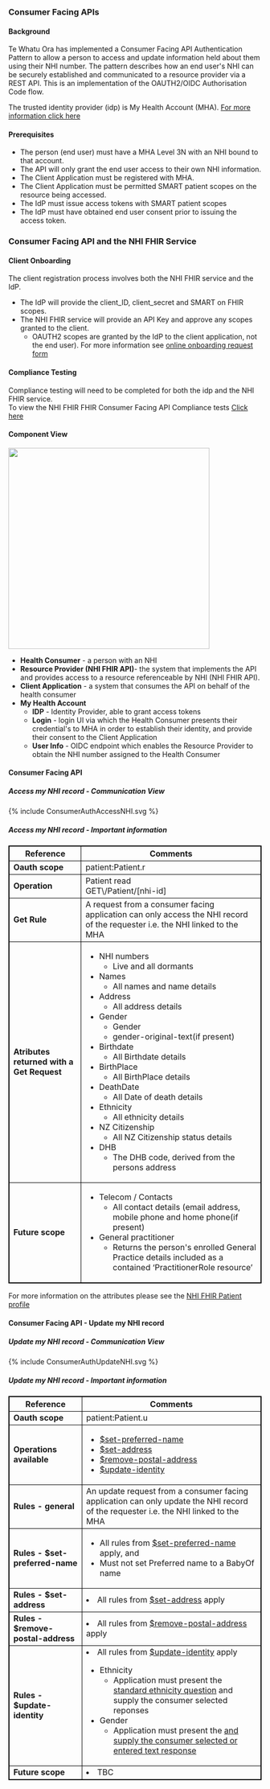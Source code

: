 
### Consumer Facing APIs

#### Background

Te Whatu Ora has implemented a Consumer Facing API Authentication Pattern to allow a person to access and update information held about them using their NHI number.
The pattern describes how an end user's NHI can be securely established and communicated to a resource provider via a REST API. This is an implementation of the OAUTH2/OIDC Authorisation Code flow.

The trusted identity provider (idp) is My Health Account (MHA). [For more information click here](https://marketplace.hira.health.nz/digital-services/digital-health-identity-2/)

#### Prerequisites

* The person (end user) must have a MHA Level 3N with an NHI bound to that account. 
* The API will only grant the end user access to their own NHI information.
* The Client Application must be registered with MHA.
* The Client Application must be permitted SMART patient scopes on the resource being accessed.
* The IdP must issue access tokens with SMART patient scopes
* The IdP must have obtained end user consent prior to issuing the access token.


### Consumer Facing API and the NHI FHIR Service

#### Client Onboarding

The client registration process involves both the NHI FHIR service and the IdP.
* The IdP will provide the client_ID, client_secret and SMART on FHIR scopes.
* The NHI FHIR service will provide an API Key and approve any scopes granted to the client.
  * OAUTH2 scopes are granted by the IdP to the client application, not the end user).
For more information see [online onboarding request form](https://mohapis.atlassian.net/servicedesk/customer/portal/3/group/11/create/67)

#### Compliance Testing

Compliance testing will need to be completed for both the idp and the NHI FHIR service. <br />
To view the NHI FHIR FHIR Consumer Facing API Compliance tests [Click here](/ConsumerAuthComplianceTesting.html)

#### Component View

<img style="width:400px; float:none" src="ConsumerFacingAuthComponentView.png"/>

* **Health Consumer** - a person with an NHI
* **Resource Provider (NHI FHIR API)**- the system that implements the API and provides access to a resource referenceable by NHI (NHI FHIR API).
* **Client Application** - a system that consumes the API on behalf of the health consumer
* **My Health Account**
  * **IDP** - Identity Provider, able to grant access tokens
  * **Login** - login UI via which the Health Consumer presents their credential's to MHA in order to establish their identity, and provide their consent to the Client Application
  * **User Info** - OIDC endpoint which enables the Resource Provider to obtain the NHI number assigned to the Health Consumer

#### Consumer Facing API

##### Access my NHI record - Communication View

<div>
{% include ConsumerAuthAccessNHI.svg %}
</div>

<h5>Access my NHI record - Important information</h5>
<table>
<style>
table, th, td {
  border: 1px solid black;
  border-collapse: collapse;
}
</style>
<tr>
<th> Reference </th>
<th> Comments </th>
</tr>

<tr>
<td><b>Oauth scope</b></td>
<td>patient:Patient.r</td>
</tr>

<tr>
<td><b>Operation</b></td>
<td>Patient read <br /> GET\<Endpoint>/Patient/[nhi-id] </td>
</tr>

<tr>
<td><b>Get Rule</b></td>
<td>A request from a consumer facing application can only access the NHI record of the requester i.e. the NHI linked to the MHA</td>
</tr>

<tr>
<td><b>Atributes returned with a Get Request</b></td>
<td>
<ul>
  <li>NHI numbers
    <ul>
      <li>Live and all dormants</li>
    </ul>
  </li>
  <li>Names
   <ul>
     <li>All names and name details</li>
   </ul>
  </li>
  <li>Address
   <ul>
     <li>All address details</li>
   </ul>
  </li>
  <li>Gender
   <ul>
     <li>Gender</li>
     <li>gender-original-text(if present)</li>
   </ul>
  </li>
  <li>Birthdate
   <ul>
     <li>All Birthdate details</li>
   </ul>
  </li>
  <li>BirthPlace
   <ul>
     <li>All BirthPlace details</li>
   </ul>
  </li>
  <li>DeathDate
   <ul>
     <li>All Date of death details</li>
   </ul>
  </li>
  <li>Ethnicity
   <ul>
     <li>All ethnicity details</li>
   </ul>
  </li>
  <li>NZ Citizenship
   <ul>
     <li>All NZ Citizenship status details</li>
   </ul>
  </li>
  <li>DHB
   <ul>
     <li>The DHB code, derived from the persons address</li>
   </ul>
  </li>
</ul>
</td>
</tr>

<tr>
<td><b>Future scope</b></td>
<td>
  <ul>
    <li>Telecom / Contacts
    <ul>
      <li>All contact details (email address, mobile phone and home phone(if present)</li>
    </ul></li>
    <li>General practitioner
      <ul>
        <li>Returns the person's enrolled General Practice details included as a contained ‘PractitionerRole resource’</li>
      </ul>
    </li>
  </ul>
</td>
</tr>
</table>

For more information on the attributes please see the [NHI FHIR Patient profile](/StructureDefinition-NhiPatient.html)



#### Consumer Facing API - Update my NHI record

##### Update my NHI record - Communication View

<div>
{% include ConsumerAuthUpdateNHI.svg %}
</div>

<h5>Update my NHI record - Important information</h5>
<table>
<style>
table, th, td {
  border: 1px solid black;
  border-collapse: collapse;
}
</style>
<tr><th> Reference </th>
<th> Comments </th></tr>

<tr>
<td><b>Oauth scope</b></td>
<td>patient:Patient.u</td>
</tr>

<tr>
<td><b>Operations available</b></td>
<td>
  <ul>
    <li><a href="updateName.html#set-preferred-name-overview">$set-preferred-name</a></li>
    <li><a href="updateAddress.html#set-address">$set-address</a></li>
    <li><a href="updateAddress.html#remove-postal-address">$remove-postal-address</a></li>
    <li><a href="updateIdentity.html#update-identity">$update-identity</a></li>
  </ul>
</td>
</tr>

<tr>
<td><b>Rules - general</b></td>
<td>An update request from a consumer facing application can only update the NHI record of the requester i.e. the NHI linked to the MHA</td>
</tr>

<tr>
<td><b>Rules - $set-preferred-name</b></td>
<td>
  <ul>
   <li>All rules from <a href="updateName.html#set-preferred-name-overview">$set-preferred-name</a> apply, and </li>
   <li>Must not set Preferred name to a BabyOf name</li>
  </ul>
</td>
</tr>

<tr>
<td><b>Rules - $set-address</b></td>
<td><li>All rules from <a href="updateAddress.html#set-address">$set-address</a> apply</li></td>
</tr>

<tr>
<td><b>Rules - $remove-postal-address</b></td>
<td><li>All rules from <a href="updateAddress.html#remove-postal-address">$remove-postal-address</a> apply</li></td>
</tr>

<tr>
<td><b>Rules - $update-identity</b></td>
<td><li>All rules from <a href="updateIdentity.html#update-identity">$update-identity</a> apply</li>
<ul>
  <li> Ethnicity
  <ul>
    <li>Application must present the <a href="FAQ.html#how-should-my-application-present-the-standard-ethnicity-question">standard ethnicity question</a> and supply the consumer selected reponses</li>
  </ul>
  </li>
  <li> Gender
  <ul>
    <li>Application must present the <a href="FAQ.html#how-should-my-application-present-the-standard-gender-question"> and supply the consumer selected or entered text response</li>
  </ul>
  </li>
</ul>
</td>
</tr>

<tr>
<td><b>Future scope</b></td>
<td><li>TBC</li></td>
</tr>
</table>
